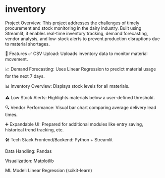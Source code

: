 # inventory
Project Overview:
This project addresses the challenges of timely procurement and stock monitoring in the dairy industry. Built using Streamlit, it enables real-time inventory tracking, demand forecasting, vendor analysis, and low-stock alerts to prevent production disruptions due to material shortages.

🚀 Features
✅ CSV Upload: Uploads inventory data to monitor material movement.

📈 Demand Forecasting: Uses Linear Regression to predict material usage for the next 7 days.

📊 Inventory Overview: Displays stock levels for all materials.

⚠️ Low Stock Alerts: Highlights materials below a user-defined threshold.

🔍 Vendor Performance: Visual bar chart comparing average delivery lead times.

➕ Expandable UI: Prepared for additional modules like entry saving, historical trend tracking, etc.

🛠️ Tech Stack
Frontend/Backend: Python + Streamlit

Data Handling: Pandas

Visualization: Matplotlib

ML Model: Linear Regression (scikit-learn)

